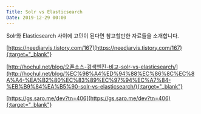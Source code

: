 ```yaml
---
Title: Solr vs Elasticsearch
Date: 2019-12-29 00:00
---
```



Solr와 Elasticsearch 사이에 고민이 된다면 참고할만한 자료들을 소개합니다.

[https://needjarvis.tistory.com/167](https://needjarvis.tistory.com/167){:target="_blank"}

[http://hochul.net/blog/오픈소스-검색엔진-비교-solr-vs-elasticsearch/](http://hochul.net/blog/%EC%98%A4%ED%94%88%EC%86%8C%EC%8A%A4-%EA%B2%80%EC%83%89%EC%97%94%EC%A7%84-%EB%B9%84%EA%B5%90-solr-vs-elasticsearch/){:target="_blank"}

[https://gs.saro.me/dev?tn=406](https://gs.saro.me/dev?tn=406){:target="_blank"}
